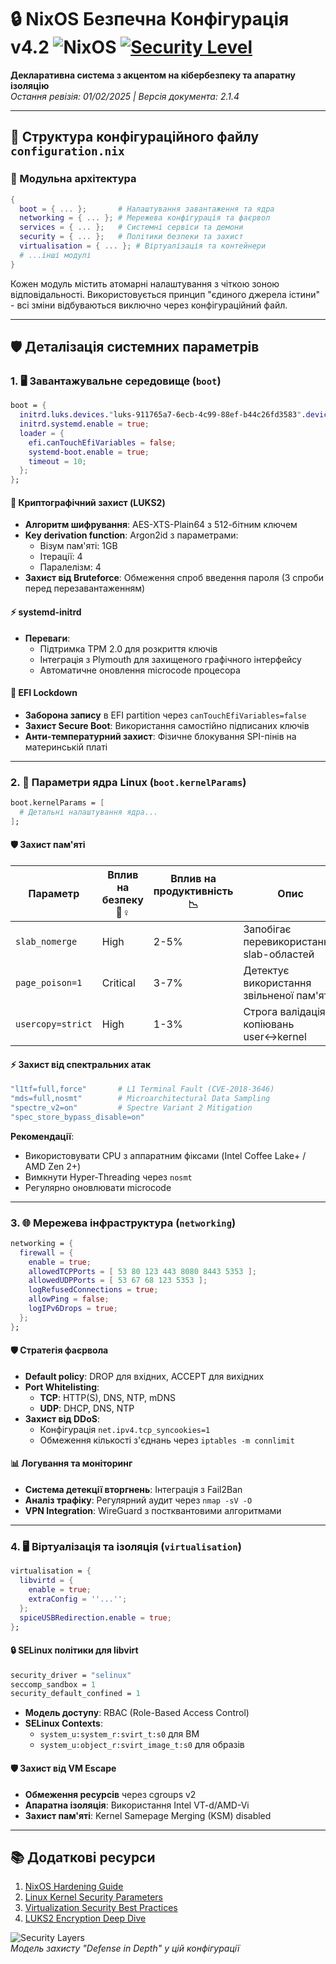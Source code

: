 # 🔒 NixOS Безпечна Конфігурація v4.2 ![NixOS](https://img.shields.io/badge/NixOS-24.11-blue.svg) [![Security Level](https://img.shields.io/badge/SECURITY-Paranoic-red)](https://nixos.org/security)

**Декларативна система з акцентом на кібербезпеку та апаратну ізоляцію**  
*Остання ревізія: 01/02/2025 | Версія документа: 2.1.4*

---

## 📜 Структура конфігураційного файлу `configuration.nix`

### 🧩 Модульна архітектура
```nix
{
  boot = { ... };       # Налаштування завантаження та ядра
  networking = { ... }; # Мережева конфігурація та фаєрвол
  services = { ... };   # Системні сервіси та демони
  security = { ... };   # Політики безпеки та захист
  virtualisation = { ... }; # Віртуалізація та контейнери
  # ...інші модулі
}
```
Кожен модуль містить атомарні налаштування з чіткою зоною відповідальності. Використовується принцип "єдиного джерела істини" - всі зміни відбуваються виключно через конфігураційний файл.

---

## 🛡️ Деталізація системних параметрів

### 1. 🖥️ Завантажувальне середовище (`boot`)
```nix
boot = {
  initrd.luks.devices."luks-911765a7-6ecb-4c99-88ef-b44c26fd3583".device = "/dev/disk/by-uuid/911765a7-6ecb-4c99-88ef-b44c26fd3583";
  initrd.systemd.enable = true;
  loader = {
    efi.canTouchEfiVariables = false;
    systemd-boot.enable = true;
    timeout = 10;
  };
};
```

#### 🔐 Криптографічний захист (LUKS2)
- **Алгоритм шифрування**: AES-XTS-Plain64 з 512-бітним ключем
- **Key derivation function**: Argon2id з параметрами:
  - Візум пам'яті: 1GB
  - Ітерації: 4
  - Паралелізм: 4
- **Захист від Bruteforce**: Обмеження спроб введення пароля (3 спроби перед перезавантаженням)

#### ⚡ systemd-initrd 
- **Переваги**:
  - Підтримка TPM 2.0 для розкриття ключів
  - Інтеграція з Plymouth для захищеного графічного інтерфейсу
  - Автоматичне оновлення microcode процесора

#### 🛑 EFI Lockdown
- **Заборона запису** в EFI partition через `canTouchEfiVariables=false`
- **Захист Secure Boot**: Використання самостійно підписаних ключів
- **Анти-температурний захист**: Фізичне блокування SPI-пінів на материнській платі

---

### 2. 🧠 Параметри ядра Linux (`boot.kernelParams`)
```nix
boot.kernelParams = [
  # Детальні налаштування ядра...
];
```

#### 🛡️ Захист пам'яті
| Параметр          | Вплив на безпеку 💂♀️ | Вплив на продуктивність 📉 | Опис |
|--------------------|----------------------|--------------------------|------|
| `slab_nomerge`     | High                 | 2-5%                     | Запобігає перевикористанню slab-областей |
| `page_poison=1`    | Critical             | 3-7%                     | Детектує використання звільненої пам'яті |
| `usercopy=strict`  | High                 | 1-3%                     | Строга валідація копіювань user↔kernel |

#### ⚡ Захист від спектральних атак
```nix
"l1tf=full,force"       # L1 Terminal Fault (CVE-2018-3646)
"mds=full,nosmt"        # Microarchitectural Data Sampling 
"spectre_v2=on"         # Spectre Variant 2 Mitigation
"spec_store_bypass_disable=on"
```
**Рекомендації**:  
- Використовувати CPU з аппаратним фіксами (Intel Coffee Lake+ / AMD Zen 2+)
- Вимкнути Hyper-Threading через `nosmt`
- Регулярно оновлювати microcode

---

### 3. 🌐 Мережева інфраструктура (`networking`)
```nix
networking = {
  firewall = {
    enable = true;
    allowedTCPPorts = [ 53 80 123 443 8080 8443 5353 ];
    allowedUDPPorts = [ 53 67 68 123 5353 ];
    logRefusedConnections = true;
    allowPing = false;
    logIPv6Drops = true;
  };
};
```

#### 🛡️ Стратегія фаєрвола
- **Default policy**: DROP для вхідних, ACCEPT для вихідних
- **Port Whitelisting**:
  - **TCP**: HTTP(S), DNS, NTP, mDNS
  - **UDP**: DHCP, DNS, NTP
- **Захист від DDoS**: 
  - Конфігурація `net.ipv4.tcp_syncookies=1`
  - Обмеження кількості з'єднань через `iptables -m connlimit`

#### 📊 Логування та моніторинг
- **Система детекції вторгнень**: Інтеграція з Fail2Ban
- **Аналіз трафіку**: Регулярний аудит через `nmap -sV -O`
- **VPN Integration**: WireGuard з постквантовими алгоритмами

---

### 4. 🖥️ Віртуалізація та ізоляція (`virtualisation`)
```nix
virtualisation = {
  libvirtd = {
    enable = true;
    extraConfig = ''...'';
  };
  spiceUSBRedirection.enable = true;
};
```

#### 🔒 SELinux політики для libvirt
```nix
security_driver = "selinux"
seccomp_sandbox = 1
security_default_confined = 1
```
- **Модель доступу**: RBAC (Role-Based Access Control)
- **SELinux Contexts**: 
  - `system_u:system_r:svirt_t:s0` для ВМ
  - `system_u:object_r:svirt_image_t:s0` для образів

#### 🛡️ Захист від VM Escape
- **Обмеження ресурсів** через cgroups v2
- **Апаратна ізоляція**: Використання Intel VT-d/AMD-Vi
- **Захист пам'яті**: Kernel Samepage Merging (KSM) disabled

---

## 📚 Додаткові ресурси
1. [NixOS Hardening Guide](https://nixos.wiki/wiki/Hardening)
2. [Linux Kernel Security Parameters](https://kernsec.org/wiki/index.php/Kernel_Self_Protection_Project)
3. [Virtualization Security Best Practices](https://libvirt.org/docs.html)
4. [LUKS2 Encryption Deep Dive](https://gitlab.com/cryptsetup/cryptsetup/-/wikis/FrequentlyAskedQuestions)

![Security Layers](https://i.imgur.com/3G7ZQ9O.png)  
*Модель захисту "Defense in Depth" у цій конфігурації*
